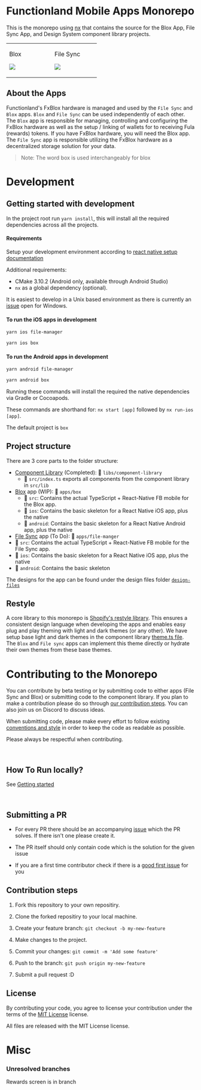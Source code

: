 # Functionland Mobile Apps Monorepo

This is the monorepo using [nx](https://nx.dev) that contains the source for the Blox App, File Sync App, and Design System component library projects.

<table>
  <tr>
    <td width="35%">
    <p>Blox<p>
    <img src="https://user-images.githubusercontent.com/17250443/189409007-ffa2cf49-98db-4f48-9ed2-899a56b44848.gif" />
    </td>
    <td width="35%">
    <p>File Sync<p>
    <img src="https://user-images.githubusercontent.com/17250443/189410320-8536a82e-7abf-4b53-bab2-1f6b8d79d65a.gif" />
    </td>
  </tr>
</table>

## About the Apps

Functionland's FxBlox hardware is managed and used by the `File Sync` and `Blox` apps. `Blox` and `File Sync` can be used independently of each other. The `Blox` app is responsible for managing, controlling and configuring the FxBlox hardware as well as the setup / linking of wallets for to receiving Fula (rewards) tokens. If you have FxBlox hardware, you will need the Blox app. The `File Sync` app is responsible utilizing the FxBlox hardware as a decentralized storage solution for your data.

> Note: The word box is used interchangeably for blox

# Development

## Getting started with development

In the project root run `yarn install`, this will install all the required dependencies across all the projects.

#### Requirements

Setup your development environment according to [react native setup documentation](https://reactnative.dev/docs/environment-setup)

Additional requirements:

- CMake 3.10.2 (Android only, available through Android Studio)
- `nx` as a global dependency (optional).

It is easiest to develop in a Unix based environment as there is currently an [issue](https://github.com/functionland/apps-monorepo/issues/224) open for Windows.

#### To run the iOS apps in development

```sh
yarn ios file-manager
```

```sh
yarn ios box
```

#### To run the Android apps in development

```sh
yarn android file-manager
```

```sh
yarn android box
```

Running these commands will install the required the native dependencies via Gradle or Cocoapods.

These commands are shorthand for: `nx start [app]` followed by `nx run-ios [app]`.

The default project is `box`

## Project structure

There are 3 core parts to the folder structure:

- [Component Library](https://github.com/functionland/apps-monorepo/tree/main/libs/component-library) (Completed): 📁 `libs/component-library`
  - 📄 `src/index.ts` exports all components from the component library in `src/lib`
- [Blox](https://github.com/functionland/apps-monorepo/tree/main/apps/box) app (WIP): 📁 `apps/box`
  - 📁 `src`: Contains the actual TypeScript + React-Native FB mobile for the Blox app.
  - 📁 `ios`: Contains the basic skeleton for a React Native iOS app, plus the native
  - 📁 `android`: Contains the basic skeleton for a React Native Android app, plus the native
- [File Sync](https://github.com/functionland/apps-monorepo/tree/main/apps/file-manager) app (To Do): 📁 `apps/file-manger`
- 📁 `src`: Contains the actual TypeScript + React-Native FB mobile for the File Sync app.
- 📁 `ios`: Contains the basic skeleton for a React Native iOS app, plus the native
- 📁 `android`: Contains the basic skeleton

The designs for the app can be found under the design files folder [`design-files`](https://github.com/functionland/apps-monorepo/tree/main/design-files)

## Restyle

A core library to this monorepo is [Shopify's restyle library](https://github.com/Shopify/restyle). This ensures a consistent design language when developing the apps and enables easy plug and play theming with light and dark themes (or any other). We have setup base light and dark themes in the component library [theme.ts file](https://github.com/functionland/apps-monorepo/blob/main/libs/component-library/src/lib/theme/theme.ts). The `Blox` and `File sync` apps can implement this theme directly or hydrate their own themes from these base themes.

# Contributing to the Monorepo

You can contribute by beta testing or by submitting code to either apps (File Sync and Blox) or submitting code to the component library.
If you plan to make a contribution please do so through [our contribution steps](#contribution-steps). You can also join us on Discord to discuss ideas.

When submitting code, please make every effort to follow existing [conventions and style](https://github.com/functionland/apps-monorepo/blob/main/STYLEGUIDE.md) in order to keep the code as readable as possible.

Please always be respectful when contributing.

<br>

## How To Run locally?

See [Getting started](#getting-started-with-development)

<br>

## Submitting a PR

- For every PR there should be an accompanying [issue](https://github.com/functionland/apps-monorepo/issues) which the PR solves. If there isn't one please create it.

- The PR itself should only contain code which is the solution for the given issue

- If you are a first time contributor check if there is a [good first issue](https://github.com/functionland/apps-monorepo/labels/good%20first%20issue) for you

## Contribution steps

1. Fork this repository to your own repositiry.

2. Clone the forked repositiry to your local machine.

3. Create your feature branch: `git checkout -b my-new-feature`

4. Make changes to the project.

5. Commit your changes: `git commit -m 'Add some feature'`

6. Push to the branch: `git push origin my-new-feature`

7. Submit a pull request :D

## License

By contributing your code, you agree to license your contribution under the terms of the [MIT License](https://github.com/functionland/apps-monorepo/blob/main/LICENSE) license.

All files are released with the MIT License license.

# Misc

### Unresolved branches

Rewards screen is in branch
